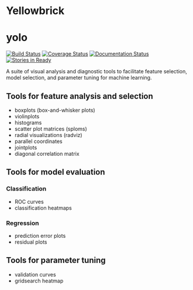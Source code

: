 # Yellowbrick
# yolo
[![Build Status](https://travis-ci.org/DistrictDataLabs/yellowbrick.svg?branch=master)](https://travis-ci.org/DistrictDataLabs/yellowbrick)
[![Coverage Status](https://coveralls.io/repos/github/DistrictDataLabs/yellowbrick/badge.svg?branch=master)](https://coveralls.io/github/DistrictDataLabs/yellowbrick?branch=master)
[![Documentation Status](https://readthedocs.org/projects/yellowbrick/badge/?version=latest)](http://yellowbrick.readthedocs.io/en/latest/?badge=latest)
[![Stories in Ready](https://badge.waffle.io/DistrictDataLabs/yellowbrick.png?label=ready&title=Ready)](https://waffle.io/DistrictDataLabs/yellowbrick)


A suite of visual analysis and diagnostic tools to facilitate feature selection, model selection, and parameter tuning for machine learning.

## Tools for feature analysis and selection
- boxplots (box-and-whisker plots)    
- violinplots    
- histograms    
- scatter plot matrices (sploms)    
- radial visualizations (radviz)    
- parallel coordinates    
- jointplots    
- diagonal correlation matrix    


## Tools for model evaluation
### Classification
- ROC curves    
- classification heatmaps    

### Regression
- prediction error plots     
- residual plots     


## Tools for parameter tuning
- validation curves    
- gridsearch heatmap    
